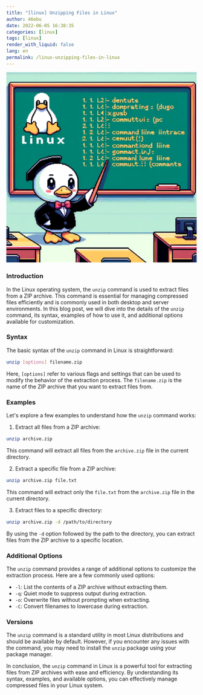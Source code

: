 ```yaml
---
title: "[linux] Unzipping Files in Linux"
author: 46ebu
date: 2022-06-05 16:38:35 
categories: [linux]
tags: [linux]
render_with_liquid: false
lang: en
permalink: /linux-unzipping-files-in-linux
---
```


![Intro](/assets/img/post/linux.png)
### Introduction
In the Linux operating system, the `unzip` command is used to extract files from a ZIP archive. This command is essential for managing compressed files efficiently and is commonly used in both desktop and server environments. In this blog post, we will dive into the details of the `unzip` command, its syntax, examples of how to use it, and additional options available for customization.

### Syntax
The basic syntax of the `unzip` command in Linux is straightforward:
```bash
unzip [options] filename.zip
```
Here, `[options]` refer to various flags and settings that can be used to modify the behavior of the extraction process. The `filename.zip` is the name of the ZIP archive that you want to extract files from.

### Examples
Let's explore a few examples to understand how the `unzip` command works:

1. Extract all files from a ZIP archive:
```bash
unzip archive.zip
```
This command will extract all files from the `archive.zip` file in the current directory.

2. Extract a specific file from a ZIP archive:
```bash
unzip archive.zip file.txt
```
This command will extract only the `file.txt` from the `archive.zip` file in the current directory.

3. Extract files to a specific directory:
```bash
unzip archive.zip -d /path/to/directory
```
By using the `-d` option followed by the path to the directory, you can extract files from the ZIP archive to a specific location.

### Additional Options
The `unzip` command provides a range of additional options to customize the extraction process. Here are a few commonly used options:

- `-l`: List the contents of a ZIP archive without extracting them.
- `-q`: Quiet mode to suppress output during extraction.
- `-o`: Overwrite files without prompting when extracting.
- `-C`: Convert filenames to lowercase during extraction.

### Versions
The `unzip` command is a standard utility in most Linux distributions and should be available by default. However, if you encounter any issues with the command, you may need to install the `unzip` package using your package manager.

In conclusion, the `unzip` command in Linux is a powerful tool for extracting files from ZIP archives with ease and efficiency. By understanding its syntax, examples, and available options, you can effectively manage compressed files in your Linux system.